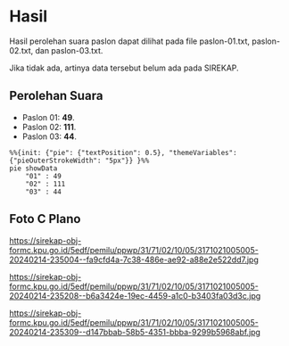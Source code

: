 # Hasil

Hasil perolehan suara paslon dapat dilihat pada file paslon-01.txt, paslon-02.txt, dan paslon-03.txt.

Jika tidak ada, artinya data tersebut belum ada pada SIREKAP.

## Perolehan Suara

 * Paslon 01: **49**.
 * Paslon 02: **111**.
 * Paslon 03: **44**.

```mermaid
%%{init: {"pie": {"textPosition": 0.5}, "themeVariables": {"pieOuterStrokeWidth": "5px"}} }%%
pie showData
    "01" : 49
    "02" : 111
    "03" : 44
```
## Foto C Plano

https://sirekap-obj-formc.kpu.go.id/5edf/pemilu/ppwp/31/71/02/10/05/3171021005005-20240214-235004--fa9cfd4a-7c38-486e-ae92-a88e2e522dd7.jpg

https://sirekap-obj-formc.kpu.go.id/5edf/pemilu/ppwp/31/71/02/10/05/3171021005005-20240214-235208--b6a3424e-19ec-4459-a1c0-b3403fa03d3c.jpg

https://sirekap-obj-formc.kpu.go.id/5edf/pemilu/ppwp/31/71/02/10/05/3171021005005-20240214-235309--d147bbab-58b5-4351-bbba-9299b5968abf.jpg
